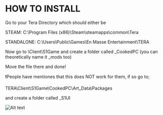 # HOW TO INSTALL 

Go to your Tera Directory which should either be 

STEAM:  C:\Program Files (x86)\Steam\steamapps\common\Tera

STANDALONE:  C:\Users\Public\Games\En Masse Entertainment\TERA

Now go to \Client\S1Game and create a folder called _CookedPC (you can theoretically name it _mods too)

Move the file there and done!

:exclamation:People have mentiones that this does NOT work for them, if so go to;

TERA\Client\S1Game\CookedPC\Art_Data\Packages

and create a folder called _S1UI

![Alt text](https://i.imgur.com/6nITfSM.png?raw=true "Preview")


